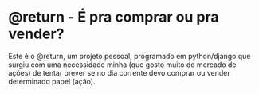 # @return - É pra comprar ou pra vender?
Este é o @return, um projeto pessoal, programado em python/django que surgiu com uma necessidade minha (que gosto muito do mercado de ações) de tentar prever se no dia corrente devo comprar ou vender determinado papel (ação).  